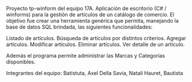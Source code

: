Proyecto tp-winform del equipo 17A.
Aplicación de escritorio (C# / winforms) para la gestión de artículos de un catálogo de comercio.
El objetivo fue crear una herramienta genérica que permita, manejando la base de datos SQL brindada, las siguientes funcionalidades:

Listado de artículos.
Búsqueda de artículos por distintos criterios.
Agregar artículos.
Modificar artículos.
Eliminar artículos.
Ver detalle de un artículo.

Además el programa permite administrar las Marcas y Categorías disponibles.

Integrantes del equipo: Batistuta, Axel Della Savia, Natali Hauret, Bautista
